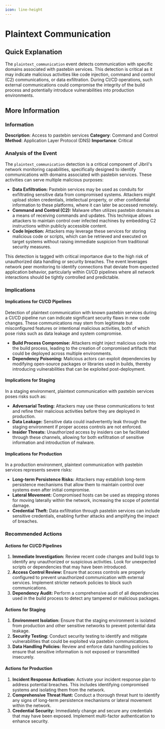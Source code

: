 ```yaml
---
icon: line-height
---
```


# Plaintext Communication

## Quick Explanation

The `plaintext_communication` event detects communication with specific domains associated with pastebin services. This detection is critical as it may indicate malicious activities like code injection, command and control (C2) communications, or data exfiltration. During CI/CD operations, such external communications could compromise the integrity of the build process and potentially introduce vulnerabilities into production environments.

## More Information

### Information

**Description**: Access to pastebin services **Category**: Command and Control **Method**: Application Layer Protocol (DNS) **Importance**: Critical

### Analysis of the Event

The `plaintext_communication` detection is a critical component of Jibril's network monitoring capabilities, specifically designed to identify communications with domains associated with pastebin services. These activities can serve multiple malicious purposes:

* **Data Exfiltration:** Pastebin services may be used as conduits for exfiltrating sensitive data from compromised systems. Attackers might upload stolen credentials, intellectual property, or other confidential information to these platforms, where it can later be accessed remotely.
* **Command and Control (C2):** Malware often utilizes pastebin domains as a means of receiving commands and updates. This technique allows attackers to maintain control over infected machines by embedding C2 instructions within publicly accessible content.
* **Code Injection:** Attackers may leverage these services for storing malicious code or scripts, which can be retrieved and executed on target systems without raising immediate suspicion from traditional security measures.

This detection is tagged with critical importance due to the high risk of unauthorized data handling or security breaches. The event leverages network peer monitoring to identify connections that deviate from expected application behavior, particularly within CI/CD pipelines where all network interactions should be tightly controlled and predictable.

### Implications

#### Implications for CI/CD Pipelines

Detection of plaintext communication with known pastebin services during a CI/CD pipeline run can indicate significant security flaws in new code changes. These communications may stem from legitimate but misconfigured features or intentional malicious activities, both of which pose risks such as data leakage and system compromise.

* **Build Process Compromise:** Attackers might inject malicious code into the build process, leading to the creation of compromised artifacts that could be deployed across multiple environments.
* **Dependency Poisoning:** Malicious actors can exploit dependencies by modifying open-source packages or libraries used in builds, thereby introducing vulnerabilities that can be exploited post-deployment.

#### Implications for Staging

In a staging environment, plaintext communication with pastebin services poses risks such as:

* **Adversarial Testing:** Attackers may use these communications to test and refine their malicious activities before they are deployed in production.
* **Data Leakage:** Sensitive data could inadvertently leak through the staging environment if proper access controls are not enforced.
* **Insider Threats:** Unauthorized access by insiders can be facilitated through these channels, allowing for both exfiltration of sensitive information and introduction of malware.

#### Implications for Production

In a production environment, plaintext communication with pastebin services represents severe risks:

* **Long-term Persistence Risks:** Attackers may establish long-term persistence mechanisms that allow them to maintain control over systems even after initial compromise.
* **Lateral Movement:** Compromised hosts can be used as stepping stones for moving laterally within the network, increasing the scope of potential damage.
* **Credential Theft:** Data exfiltration through pastebin services can include sensitive credentials, enabling further attacks and amplifying the impact of breaches.

### Recommended Actions

#### Actions for CI/CD Pipelines

1. **Immediate Investigation:** Review recent code changes and build logs to identify any unauthorized or suspicious activities. Look for unexpected scripts or dependencies that may have been introduced.
2. **Access Control Review:** Ensure that access controls are properly configured to prevent unauthorized communication with external services. Implement stricter network policies to block such communications.
3. **Dependency Audit:** Perform a comprehensive audit of all dependencies used in the build process to detect any tampered or malicious packages.

#### Actions for Staging

1. **Environment Isolation:** Ensure that the staging environment is isolated from production and other sensitive networks to prevent potential data leakage.
2. **Security Testing:** Conduct security testing to identify and mitigate vulnerabilities that could be exploited via pastebin communications.
3. **Data Handling Policies:** Review and enforce data handling policies to ensure that sensitive information is not exposed or transmitted insecurely.

#### Actions for Production

1. **Incident Response Activation:** Activate your incident response plan to address potential breaches. This includes identifying compromised systems and isolating them from the network.
2. **Comprehensive Threat Hunt:** Conduct a thorough threat hunt to identify any signs of long-term persistence mechanisms or lateral movement within the network.
3. **Credential Security:** Immediately change and secure any credentials that may have been exposed. Implement multi-factor authentication to enhance security.
